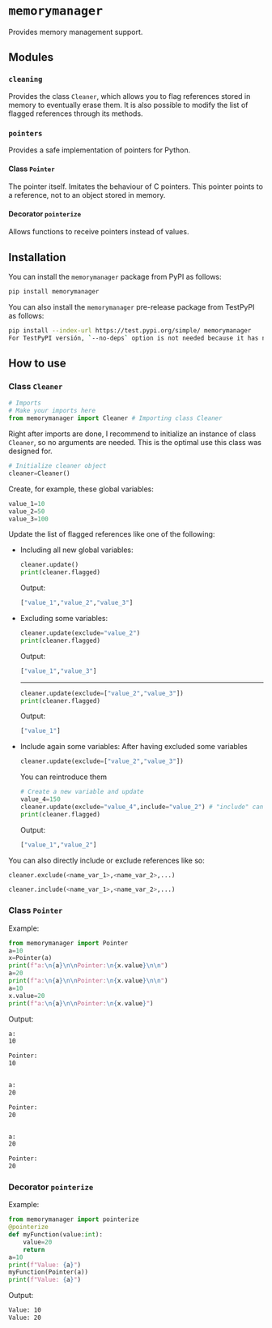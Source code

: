 # `memorymanager`
Provides memory management support.
## Modules
### `cleaning`
Provides the class `Cleaner`, which allows you to flag references stored in memory to eventually erase them.
It is also possible to modify the list of flagged references through its methods.
### `pointers`
Provides a safe implementation of pointers for Python.
#### Class `Pointer`
The pointer itself. Imitates the behaviour of C pointers. This pointer points to a reference, not to an object stored in memory.
#### Decorator `pointerize`
Allows functions to receive pointers instead of values.
## Installation
You can install the `memorymanager` package from PyPI as follows:
```bash
pip install memorymanager
```
You can also install the `memorymanager` pre-release package from TestPyPI as follows:
```bash
pip install --index-url https://test.pypi.org/simple/ memorymanager
For TestPyPI versión, `--no-deps` option is not needed because it has no dependencies.
```
## How to use
### Class `Cleaner`
```py
# Imports
# Make your imports here
from memorymanager import Cleaner # Importing class Cleaner
```
Right after imports are done, I recommend to initialize an instance of class `Cleaner`, so no arguments are needed. This is the optimal use this class was designed for.
```py
# Initialize cleaner object
cleaner=Cleaner()
```
Create, for example, these global variables:
```py
value_1=10
value_2=50
value_3=100
```
Update the list of flagged references like one of the following:
* Including all new global variables:
    ```py
    cleaner.update()
    print(cleaner.flagged)
    ```
    Output:
    ```sh
    ["value_1","value_2","value_3"]
    ```
* Excluding some variables:
    ```py
    cleaner.update(exclude="value_2")
    print(cleaner.flagged)
    ```
    Output:
    ```sh
    ["value_1","value_3"]
    ```
    ---
    ```py
    cleaner.update(exclude=["value_2","value_3"])
    print(cleaner.flagged)
    ```
    Output:
    ```sh
    ["value_1"]
    ```
* Include again some variables:
    After having excluded some variables
    ```py
    cleaner.update(exclude=["value_2","value_3"])
    ```
    You can reintroduce them
    ```py
    # Create a new variable and update
    value_4=150
    cleaner.update(exclude="value_4",include="value_2") # "include" can also be a list of strings
    print(cleaner.flagged)
    ```
    Output:
    ```sh
    ["value_1","value_2"]
    ```
You can also directly include or exclude references like so:
```py
cleaner.exclude(<name_var_1>,<name_var_2>,...)
```
```py
cleaner.include(<name_var_1>,<name_var_2>,...)
```
### Class `Pointer`
Example:
```py
from memorymanager import Pointer
a=10
x=Pointer(a)
print(f"a:\n{a}\n\nPointer:\n{x.value}\n\n")
a=20
print(f"a:\n{a}\n\nPointer:\n{x.value}\n\n")
a=10
x.value=20
print(f"a:\n{a}\n\nPointer:\n{x.value}")
```
Output:
```sh
a:
10

Pointer:
10


a:
20

Pointer:
20


a:
20

Pointer:
20
```
### Decorator `pointerize`
Example:
```py
from memorymanager import pointerize
@pointerize
def myFunction(value:int):
    value=20
    return
a=10
print(f"Value: {a}")
myFunction(Pointer(a))
print(f"Value: {a}")
```
Output:
```sh
Value: 10
Value: 20
```